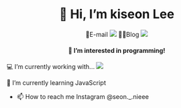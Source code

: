 <h1 align='center'>👋 Hi, I’m kiseon Lee</h1>
<p align='center'>
 💌E-mail <a href="mailto:kseon329@naver.com"><img src="https://img.shields.io/badge/naver-#03C75A?style=for-the-badge&logo=naver&logoColor=white"></a>
 👩‍💻Blog <a href="https://blog.naver.com/seonnieee_"><img src="https://img.shields.io/badge/naver-#03C75A?style=for-the-badge&logo=naver&logoColor=white"></a>
</p>

<h4 align='center'>👀 I’m interested in programming!</h4>

 💻 I’m currently working with...
  <a href=""><img src="https://img.shields.io/badge/html5-E34F26?style=for-the-badge&logo=html5&logoColor=white"></a>
 
 🌱 I’m currently learning JavaScript
- 📫 How to reach me
  Instagram @seon._.nieee

<!---
seonnieee/seonnieee is a ✨ special ✨ repository because its `README.md` (this file) appears on your GitHub profile.
You can click the Preview link to take a look at your changes.
--->
